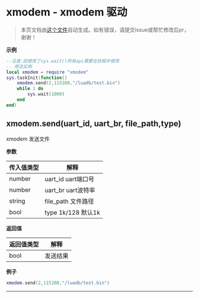 # xmodem - xmodem 驱动

> 本页文档由[这个文件](https://gitee.com/openLuat/LuatOS/tree/master/luat/../script/libs/xmodem/xmodem.lua)自动生成。如有错误，请提交issue或帮忙修改后pr，谢谢！

**示例**

```lua
--注意:因使用了sys.wait()所有api需要在协程中使用
-- 用法实例
local xmodem = require "xmodem"
sys.taskInit(function()
    xmodem.send(2,115200,"/luadb/test.bin")
    while 1 do
        sys.wait(1000)
    end
end)

```

## xmodem.send(uart_id, uart_br, file_path,type)

xmodem 发送文件

**参数**

|传入值类型|解释|
|-|-|
|number|uart_id uart端口号|
|number|uart_br uart波特率|
|string|file_path 文件路径|
|bool|type 1k/128 默认1k|

**返回值**

|返回值类型|解释|
|-|-|
|bool|发送结果|

**例子**

```lua
xmodem.send(2,115200,"/luadb/test.bin")

```

---


